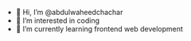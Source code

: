 - 👋 Hi, I’m @abdulwaheedchachar
- 👀 I’m interested in coding
- 🌱 I’m currently learning frontend web development

<!---
abdulwaheedchachar/abdulwaheedchachar is a ✨ special ✨ repository because its `README.md` (this file) appears on your GitHub profile.
You can click the Preview link to take a look at your changes.
--->
